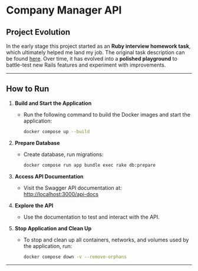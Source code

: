 # Company Manager API

## Project Evolution

In the early stage this project started as an **Ruby interview homework task**, which ultimately helped me land my job. The original task description can be found [here](HOMETASK.md). Over time, it has evolved into a **polished playground** to battle-test new Rails features and experiment with improvements.

---

## How to Run

1. **Build and Start the Application**
    - Run the following command to build the Docker images and start the application:
      ```bash
      docker compose up --build
      ```

2. **Prepare Database**
    - Create database, run migrations:
      ```bash
      docker compose run app bundle exec rake db:prepare
      ```

3. **Access API Documentation**
    - Visit the Swagger API documentation at:  
      [http://localhost:3000/api-docs](http://localhost:3000/api-docs)

4. **Explore the API**
    - Use the documentation to test and interact with the API.

5. **Stop Application and Clean Up**
    - To stop and clean up all containers, networks, and volumes used by the application, run:
      ```bash
      docker compose down -v --remove-orphans
      ```

---
